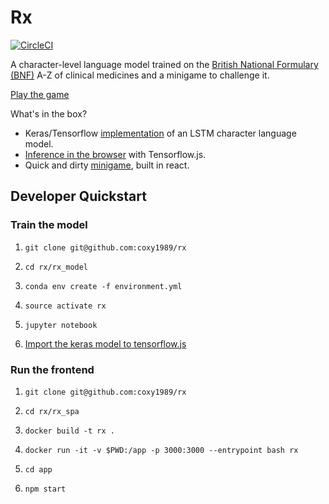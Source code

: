 # Rx

[![CircleCI](https://circleci.com/gh/coxy1989/rx.svg?style=svg)](https://circleci.com/gh/coxy1989/rx)

A character-level language model trained on the [British National Formulary (BNF)](https://bnf.nice.org.uk/) A-Z of clinical medicines and a minigame to challenge it.

[Play the game](http://bucket-host-website-rx.s3-website.eu-west-2.amazonaws.com/)

What's in the box?

- Keras/Tensorflow [implementation](https://nbviewer.jupyter.org/github/coxy1989/rx/blob/master/rx_model/rx.ipynb) of an LSTM character language model.
- [Inference in the browser](https://github.com/coxy1989/rx/blob/master/rx_spa/src/model.js) with Tensorflow.js.
- Quick and dirty [minigame](http://bucket-host-website-rx.s3-website.eu-west-2.amazonaws.com/), built in react.

## Developer Quickstart

### Train the model

1. `git clone git@github.com:coxy1989/rx`

2. `cd rx/rx_model` 

3. `conda env create -f environment.yml`

3. `source activate rx`

4. `jupyter notebook`

5. [Import the keras model to tensorflow.js](https://js.tensorflow.org/tutorials/import-keras.html)

### Run the frontend

1. `git clone git@github.com:coxy1989/rx`

2. `cd rx/rx_spa` 

3. `docker build -t rx .`

4. `docker run -it -v $PWD:/app -p 3000:3000 --entrypoint bash rx`

5. `cd app`

6. `npm start`


